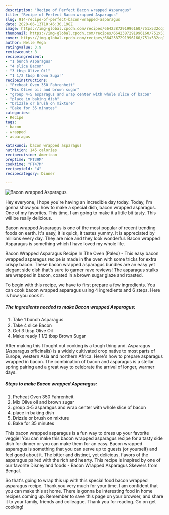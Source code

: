 ```yaml
---
description: "Recipe of Perfect Bacon wrapped Asparagus"
title: "Recipe of Perfect Bacon wrapped Asparagus"
slug: 914-recipe-of-perfect-bacon-wrapped-asparagus
date: 2020-06-13T10:46:30.198Z
image: https://img-global.cpcdn.com/recipes/6642387291996160/751x532cq70/bacon-wrapped-asparagus-recipe-main-photo.jpg
thumbnail: https://img-global.cpcdn.com/recipes/6642387291996160/751x532cq70/bacon-wrapped-asparagus-recipe-main-photo.jpg
cover: https://img-global.cpcdn.com/recipes/6642387291996160/751x532cq70/bacon-wrapped-asparagus-recipe-main-photo.jpg
author: Nelle Vega
ratingvalue: 3.9
reviewcount: 8
recipeingredient:
- "1 bunch Asparagus"
- "4 slice Bacon"
- "3 tbsp Olive Oil"
- "1 1/2 tbsp Brown Sugar"
recipeinstructions:
- "Preheat Oven 350 Fahrenheit"
- "Mix Olive oil and brown sugar"
- "group 4-5 asparagus and wrap center with whole slice of bacon"
- "place in baking dish"
- "Drizzle or brush on mixture"
- "Bake for 35 minutes"
categories:
- Recipe
tags:
- bacon
- wrapped
- asparagus

katakunci: bacon wrapped asparagus 
nutrition: 145 calories
recipecuisine: American
preptime: "PT39M"
cooktime: "PT47M"
recipeyield: "4"
recipecategory: Dinner

---
```



![Bacon wrapped Asparagus](https://img-global.cpcdn.com/recipes/6642387291996160/751x532cq70/bacon-wrapped-asparagus-recipe-main-photo.jpg)

Hey everyone, I hope you're having an incredible day today. Today, I'm gonna show you how to make a special dish, bacon wrapped asparagus. One of my favorites. This time, I am going to make it a little bit tasty. This will be really delicious.

Bacon wrapped Asparagus is one of the most popular of recent trending foods on earth. It's easy, it is quick, it tastes yummy. It is appreciated by millions every day. They are nice and they look wonderful. Bacon wrapped Asparagus is something which I have loved my whole life.

Bacon Wrapped Asparagus Recipe In The Oven (Paleo) - This easy bacon wrapped asparagus recipe is made in the oven with some tricks for extra crispy bacon. These bacon wrapped asparagus bundles are an easy yet elegant side dish that&#39;s sure to garner rave reviews! The asparagus stalks are wrapped in bacon, coated in a brown sugar glaze and roasted.


To begin with this recipe, we have to first prepare a few ingredients. You can cook bacon wrapped asparagus using 4 ingredients and 6 steps. Here is how you cook it.

<!--inarticleads1-->

##### The ingredients needed to make Bacon wrapped Asparagus:

1. Take 1 bunch Asparagus
1. Take 4 slice Bacon
1. Get 3 tbsp Olive Oil
1. Make ready 1 1/2 tbsp Brown Sugar


After making this I fought out cooking is a tough thing and. Asparagus (Asparagus officinalis) is a widely cultivated crop native to most parts of Europe, western Asia and northern Africa. Here&#39;s how to prepare asparagus wrapped in bacon. The combination of bacon and asparagus is a stellar spring pairing and a great way to celebrate the arrival of longer, warmer days. 

<!--inarticleads2-->

##### Steps to make Bacon wrapped Asparagus:

1. Preheat Oven 350 Fahrenheit
1. Mix Olive oil and brown sugar
1. group 4-5 asparagus and wrap center with whole slice of bacon
1. place in baking dish
1. Drizzle or brush on mixture
1. Bake for 35 minutes


This bacon wrapped asparagus is a fun way to dress up your favorite veggie! You can make this bacon wrapped asparagus recipe for a tasty side dish for dinner or you can make them for an easy. Bacon wrapped asparagus is something that you can serve up to guests (or yourself) and feel good about it. The bitter and distinct, yet delicious, flavors of the asparagus paired with the rich and hearty. This recipe is inspired by one of our favorite Disneyland foods - Bacon Wrapped Asparagus Skewers from Bengal. 

So that's going to wrap this up with this special food bacon wrapped asparagus recipe. Thank you very much for your time. I am confident that you can make this at home. There is gonna be interesting food in home recipes coming up. Remember to save this page on your browser, and share it to your family, friends and colleague. Thank you for reading. Go on get cooking!
